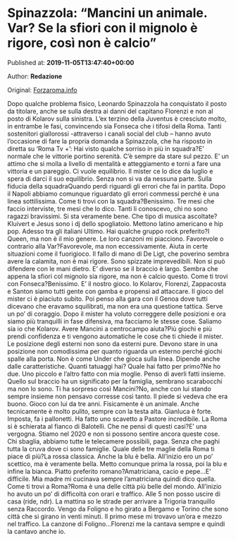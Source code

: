 
# Spinazzola: “Mancini un animale. Var? Se la sfiori con il mignolo è rigore, così non è calcio”

Published at: **2019-11-05T13:47:40+00:00**

Author: **Redazione**

Original: [Forzaroma.info](https://www.forzaroma.info/news-as-roma/spinazzola-le-vittorie-riportano-serenita-ma-senza-equilibrio-non-si-va-da-nessuna-parte/)

Dopo qualche problema fisico, Leonardo Spinazzola ha conquistato il posto da titolare, anche se sulla destra ai danni del capitano Florenzi e non al posto di Kolarov sulla sinistra. L’ex terzino della Juventus è cresciuto molto, in entrambe le fasi, convincendo sia Fonseca che i tifosi della Roma. Tanti sostenitori giallorossi -attraverso i canali social del club – hanno avuto l’occasione di fare la propria domanda a Spinazzola, che ha risposto in diretta su ‘Roma Tv +’:
Hai visto qualche sorriso in più in squadra?E’ normale che le vittorie portino serenità. C’è sempre da stare sul pezzo. E’ un attimo che si molla a livello di mentalità e atteggiamento e torni a fare una vittoria e un pareggio. Ci vuole equilibrio. Il mister ce lo dice da luglio e spera di darci il suo equilibrio. Senza non si va da nessuna parte.
Sulla fiducia della squadraQuando perdi riguardi gli errori che fai in partita. Dopo il Napoli abbiamo comunque riguardato gli errori commessi perché è una linea sottilissima.
Come ti trovi con la squadra?Benissimo. Tre mesi che faccio interviste, tre mesi che lo dico. Tanti li conoscevo, chi no sono ragazzi bravissimi. Si sta veramente bene.
Che tipo di musica ascoltate?Kluivert e Jesus sono i dj dello spogliatoio. Mettono latino americano e hip pop. Adesso tra gli italiani Ultimo.
Hai qualche gruppo rock preferito?I Queen, ma non è il mio genere. Le loro canzoni mi piacciono.
Favorevole o contrario alla Var?Favorevole, ma non eccessivamente. Aiuta in certe situazioni come il fuorigioco. Il fallo di mano di De Ligt, che poverino sembra avere la calamita, non è mai rigore. Sono spizzate imprevedibili. Non si può difendere con le mani dietro. E’ diverso se il braccio è largo. Sembra che appena la sfiori col mignolo sia rigore, ma non è calcio questo.
Come ti trovi con Fonseca?Benissimo. E’ il nostro gioco. Io Kolarov, Florenzi, Zappacosta e Santon siamo tutti gente con gamba e propensi ad attaccare. Il gioco del mister ci è piaciuto subito. Poi penso alla gara con il Genoa dove tutti dicevano che eravamo squilibrati, ma non era una questione tattica. Serve un po’ di coraggio. Dopo il mister ha voluto correggere delle posizioni e ora siamo più tranquilli in fase difensiva, ma facciamo le stesse cose. Saliamo sia io che Kolarov.
Avere Mancini a centrocampo aiuta?Più giochi e più prendi confidenza e ti vengono automatiche le cose che ti chiede il mister. Le posizione degli esterni non sono da esterni pure. Devono stare in una posizione non comodissima per quanto riguarda un esterno perché giochi spalle alla porta. Non è come Under che gioca sulla linea. Dipende anche dalle caratteristiche.
Quanti tatuaggi hai? Quale hai fatto per primo?Ne ho due. Uno piccolo e l’altro fatto con mia moglie. Penso di averli fatti insieme. Quello sul braccio ha un significato per la famiglia, sembrano scarabocchi ma non lo sono.
Ti ha sorpreso così Mancini?No, anche con lui stando sempre insieme non pensavo corresse così tanto. Il piede si vedeva che era buono. Gioco con lui da tre anni. Fisicamente è un animale. Anche tecnicamente è molto pulito, sempre con la testa alta. Gianluca è forte. Imposta, fa i pallonetti. Ha fatto uno scavetto a Pastore incredibile.
La Roma si è schierata al fianco di Balotelli. Che ne pensi di questi casi?E’ una vergogna. Stiamo nel 2020 e non si possono sentire ancora queste cose. Chi sbaglia, abbiamo tutte le telecamere possibili, paga. Senza che paghi tutta la cruva dove ci sono famiglie.
Quale delle tre maglie della Roma ti piace di più?La rossa classica. Anche la blu è bella. All’inizio ero un po’ scettico, ma è veramente bella. Metto comunque prima la rossa, poi la blu e infine la bianca.
Piatto preferito romano?Amatriciana, cacio e pepe…E’ difficile. Mia madre mi cucinava sempre l’amatriciana quindi dico quella.
Come ti trovi a Roma?Roma è una delle città più belle del mondo. All’inizio ho avuto un po’ di difficoltà con orari e traffico. Alle 5 non posso uscire di casa (ride, ndr). La mattina so le strade per arrivare a Trigoria tranquillo senza Raccordo. Vengo da Foligno e ho girato a Bergamo e Torino che sono città che si girano in venti minuti. Il primo mese mi trovavo un’ora e mezzo nel traffico.
La canzone di Foligno…Florenzi me la cantava sempre e quindi la cantavo anche io.
